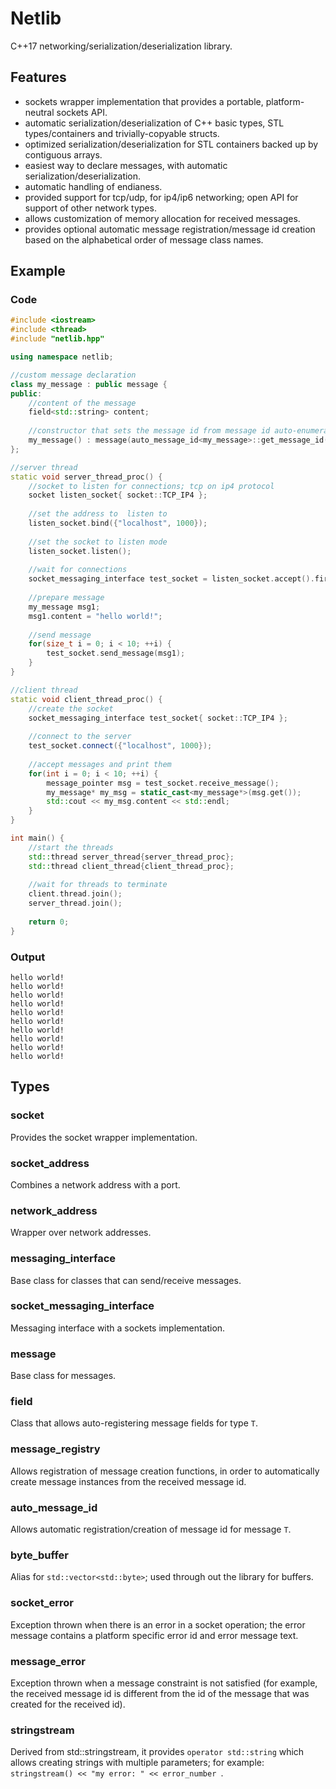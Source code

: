 # Netlib

C++17 networking/serialization/deserialization library.

## Features

- sockets wrapper implementation that provides a portable, platform-neutral sockets API.
- automatic serialization/deserialization of C++ basic types, STL types/containers and trivially-copyable structs.
- optimized serialization/deserialization for STL containers backed up by contiguous arrays.
- easiest way to declare messages, with automatic serialization/deserialization.
- automatic handling of endianess.
- provided support for tcp/udp, for ip4/ip6 networking; open API for support of other network types.
- allows customization of memory allocation for received messages.
- provides optional automatic message registration/message id creation based on the alphabetical order of message class names.

## Example

### Code

```c++
#include <iostream>
#include <thread>
#include "netlib.hpp"

using namespace netlib;

//custom message declaration
class my_message : public message {
public:
    //content of the message
    field<std::string> content;
    
    //constructor that sets the message id from message id auto-enumeration.
    my_message() : message(auto_message_id<my_message>::get_message_id()) {}
};

//server thread
static void server_thread_proc() {
    //socket to listen for connections; tcp on ip4 protocol
	socket listen_socket{ socket::TCP_IP4 };
    
    //set the address to  listen to
    listen_socket.bind({"localhost", 1000});
    
    //set the socket to listen mode
    listen_socket.listen();
    
    //wait for connections
    socket_messaging_interface test_socket = listen_socket.accept().first;
    
    //prepare message
    my_message msg1;
    msg1.content = "hello world!";
    
    //send message
    for(size_t i = 0; i < 10; ++i) {
        test_socket.send_message(msg1);
    }
}

//client thread
static void client_thread_proc() {
    //create the socket
    socket_messaging_interface test_socket{ socket::TCP_IP4 };
    
    //connect to the server
    test_socket.connect({"localhost", 1000});
 
    //accept messages and print them
    for(int i = 0; i < 10; ++i) {
        message_pointer msg = test_socket.receive_message();
        my_message* my_msg = static_cast<my_message*>(msg.get());
        std::cout << my_msg.content << std::endl;
    }
}

int main() {
    //start the threads
    std::thread server_thread{server_thread_proc}; 
    std::thread client_thread{client_thread_proc};
    
    //wait for threads to terminate
    client.thread.join();
    server_thread.join();
    
    return 0;
}
```

### Output

```
hello world!
hello world!
hello world!
hello world!
hello world!
hello world!
hello world!
hello world!
hello world!
hello world!
```

## Types

### socket

Provides the socket wrapper implementation.

### socket_address

Combines a network address with a port.

### network_address

Wrapper over network addresses.

### messaging_interface

Base class for classes that can send/receive messages.

### socket_messaging_interface

Messaging interface with a sockets implementation.

### message

Base class for messages.

### field<T>

Class that allows auto-registering message fields for type `T`.

### message_registry

Allows registration of message creation functions, in order to automatically create message instances from the received message id.

### auto_message_id<T>

Allows automatic registration/creation of message id for message `T`.

### byte_buffer

Alias for `std::vector<std::byte>`; used through out the library for buffers.

### socket_error

Exception thrown when there is an error in a socket operation; the error message contains a platform specific error id and error message text.

### message_error

Exception thrown when a message constraint is not satisfied (for example, the received message id is different from the id of the message that was created for the received id).

### stringstream

Derived from std::stringstream, it provides `operator std::string` which allows creating strings with multiple parameters; for example: `stringstream() << "my error: " << error_number `.

